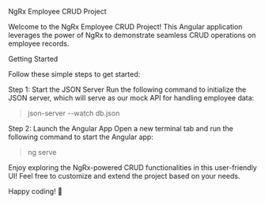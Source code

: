 NgRx Employee CRUD Project

Welcome to the NgRx Employee CRUD Project! This Angular application leverages the power of NgRx to demonstrate seamless CRUD operations on employee records.

Getting Started

Follow these simple steps to get started:

Step 1: Start the JSON Server
Run the following command to initialize the JSON server, which will serve as our mock API for handling employee data:

> json-server --watch db.json


Step 2: Launch the Angular App
Open a new terminal tab and run the following command to start the Angular app:

> ng serve


Enjoy exploring the NgRx-powered CRUD functionalities in this user-friendly UI! Feel free to customize and extend the project based on your needs.

Happy coding! 🚀

